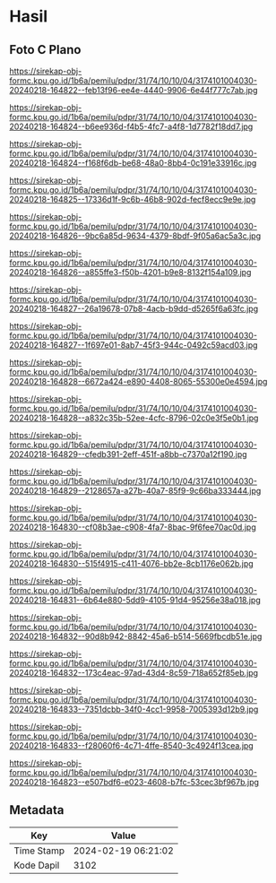 # Hasil

## Foto C Plano

https://sirekap-obj-formc.kpu.go.id/1b6a/pemilu/pdpr/31/74/10/10/04/3174101004030-20240218-164822--feb13f96-ee4e-4440-9906-6e44f777c7ab.jpg

https://sirekap-obj-formc.kpu.go.id/1b6a/pemilu/pdpr/31/74/10/10/04/3174101004030-20240218-164824--b6ee936d-f4b5-4fc7-a4f8-1d7782f18dd7.jpg

https://sirekap-obj-formc.kpu.go.id/1b6a/pemilu/pdpr/31/74/10/10/04/3174101004030-20240218-164824--f168f6db-be68-48a0-8bb4-0c191e33916c.jpg

https://sirekap-obj-formc.kpu.go.id/1b6a/pemilu/pdpr/31/74/10/10/04/3174101004030-20240218-164825--17336d1f-9c6b-46b8-902d-fecf8ecc9e9e.jpg

https://sirekap-obj-formc.kpu.go.id/1b6a/pemilu/pdpr/31/74/10/10/04/3174101004030-20240218-164826--9bc6a85d-9634-4379-8bdf-9f05a6ac5a3c.jpg

https://sirekap-obj-formc.kpu.go.id/1b6a/pemilu/pdpr/31/74/10/10/04/3174101004030-20240218-164826--a855ffe3-f50b-4201-b9e8-8132f154a109.jpg

https://sirekap-obj-formc.kpu.go.id/1b6a/pemilu/pdpr/31/74/10/10/04/3174101004030-20240218-164827--26a19678-07b8-4acb-b9dd-d5265f6a63fc.jpg

https://sirekap-obj-formc.kpu.go.id/1b6a/pemilu/pdpr/31/74/10/10/04/3174101004030-20240218-164827--1f697e01-8ab7-45f3-944c-0492c59acd03.jpg

https://sirekap-obj-formc.kpu.go.id/1b6a/pemilu/pdpr/31/74/10/10/04/3174101004030-20240218-164828--6672a424-e890-4408-8065-55300e0e4594.jpg

https://sirekap-obj-formc.kpu.go.id/1b6a/pemilu/pdpr/31/74/10/10/04/3174101004030-20240218-164828--a832c35b-52ee-4cfc-8796-02c0e3f5e0b1.jpg

https://sirekap-obj-formc.kpu.go.id/1b6a/pemilu/pdpr/31/74/10/10/04/3174101004030-20240218-164829--cfedb391-2eff-451f-a8bb-c7370a12f190.jpg

https://sirekap-obj-formc.kpu.go.id/1b6a/pemilu/pdpr/31/74/10/10/04/3174101004030-20240218-164829--2128657a-a27b-40a7-85f9-9c66ba333444.jpg

https://sirekap-obj-formc.kpu.go.id/1b6a/pemilu/pdpr/31/74/10/10/04/3174101004030-20240218-164830--cf08b3ae-c908-4fa7-8bac-9f6fee70ac0d.jpg

https://sirekap-obj-formc.kpu.go.id/1b6a/pemilu/pdpr/31/74/10/10/04/3174101004030-20240218-164830--515f4915-c411-4076-bb2e-8cb1176e062b.jpg

https://sirekap-obj-formc.kpu.go.id/1b6a/pemilu/pdpr/31/74/10/10/04/3174101004030-20240218-164831--6b64e880-5dd9-4105-91d4-95256e38a018.jpg

https://sirekap-obj-formc.kpu.go.id/1b6a/pemilu/pdpr/31/74/10/10/04/3174101004030-20240218-164832--90d8b942-8842-45a6-b514-5669fbcdb51e.jpg

https://sirekap-obj-formc.kpu.go.id/1b6a/pemilu/pdpr/31/74/10/10/04/3174101004030-20240218-164832--173c4eac-97ad-43d4-8c59-718a652f85eb.jpg

https://sirekap-obj-formc.kpu.go.id/1b6a/pemilu/pdpr/31/74/10/10/04/3174101004030-20240218-164833--7351dcbb-34f0-4cc1-9958-7005393d12b9.jpg

https://sirekap-obj-formc.kpu.go.id/1b6a/pemilu/pdpr/31/74/10/10/04/3174101004030-20240218-164833--f28060f6-4c71-4ffe-8540-3c4924f13cea.jpg

https://sirekap-obj-formc.kpu.go.id/1b6a/pemilu/pdpr/31/74/10/10/04/3174101004030-20240218-164823--e507bdf6-e023-4608-b7fc-53cec3bf967b.jpg


## Metadata

| Key        | Value               |
| ---------- | ------------------- |
| Time Stamp | 2024-02-19 06:21:02 |
| Kode Dapil | 3102                |



